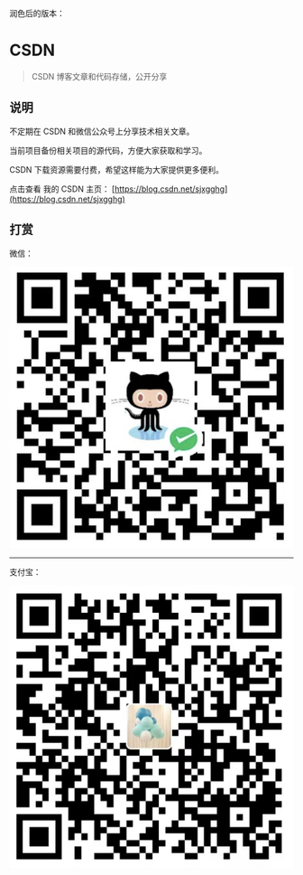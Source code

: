 润色后的版本：

# CSDN

> CSDN 博客文章和代码存储，公开分享

## 说明

不定期在 CSDN 和微信公众号上分享技术相关文章。

当前项目备份相关项目的源代码，方便大家获取和学习。

CSDN 下载资源需要付费，希望这样能为大家提供更多便利。



点击查看 我的 CSDN 主页： [https://blog.csdn.net/sjxgghg](https://blog.csdn.net/sjxgghg)



## 打赏

微信：

![微信img加载失败](imgs/wechat.png)

---

支付宝：

![支付宝img加载失败](imgs/alipay.png)
